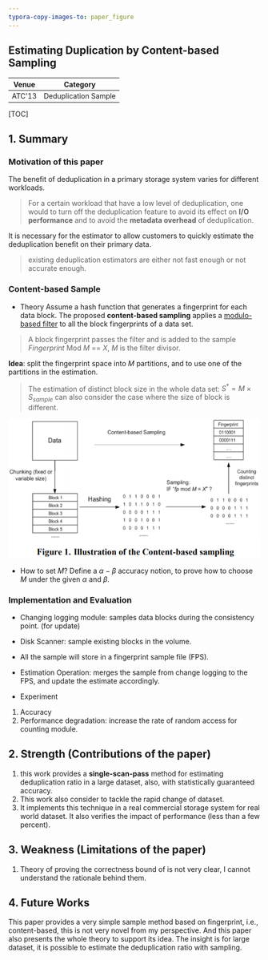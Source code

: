 ```yaml
---
typora-copy-images-to: paper_figure
---
```

Estimating Duplication by Content-based Sampling
------------------------------------------
| Venue  |       Category       |
| :----: | :------------------: |
| ATC'13 | Deduplication Sample |
[TOC]

## 1. Summary
### Motivation of this paper
The benefit of deduplication in a primary storage system varies for different workloads. 
> For a certain workload that have a low level of deduplication, one would to turn off the deduplication feature to avoid its effect on **I/O performance** and to avoid the **metadata overhead** of deduplication.

It is necessary for the estimator to allow customers to quickly estimate the deduplication benefit on their primary data. 
> existing deduplication estimators are either not fast enough or not accurate enough.

### Content-based Sample 

- Theory 
Assume a hash function that generates a fingerprint for each data block. The proposed **content-based sampling** applies a <u>modulo-based filter</u> to all the block fingerprints of a data set. 
> A block fingerprint passes the filter and is added to the sample
> $Fingerprint$ Mod $M$ == $X$, $M$ is the filter divisor.

**Idea**: split the fingerprint space into $M$ partitions, and to use one of the partitions in the estimation.

> The estimation of distinct block size in the whole data set: $S^* = M \times S_{sample}$
> can also consider the case where the size of block is different.

![1557370885604](paper_figure/1557370885604.png)

- How to set $M$?
Define a $\alpha-\beta$ accuracy notion, to prove how to choose $M$ under the given $\alpha$ and $\beta$.

### Implementation and Evaluation
- Changing logging module: samples data blocks during the consistency point. (for update)
- Disk Scanner: sample existing blocks in the volume.
- All the sample will store in a fingerprint sample file (FPS).
- Estimation Operation:
merges the sample from change logging to the FPS, and update the estimate accordingly.

- Experiment
1. Accuracy
2. Performance degradation: increase the rate of random access for counting module.


## 2. Strength (Contributions of the paper)
1. this work provides a **single-scan-pass** method for estimating deduplication ratio in a large dataset, also, with statistically guaranteed accuracy. 
2. This work also consider to tackle the rapid change of dataset. 
3. It implements this technique in a real commercial storage system for real world dataset. It also verifies the impact of performance (less than a few percent).
## 3. Weakness (Limitations of the paper)
1. Theory of proving the correctness bound of is not very clear, I cannot understand the rationale behind them.

## 4. Future Works
This paper provides a very simple sample method based on fingerprint, i.e., content-based, this is not very novel from my perspective. And this paper also presents the whole theory to support its idea. The insight is for large dataset, it is possible to estimate the deduplication ratio with sampling.